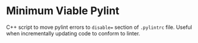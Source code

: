 # Minimum Viable Pylint
C++ script to move pylint errors to `disable=` section of `.pylintrc` file. Useful when incrementally updating code to conform to linter.
